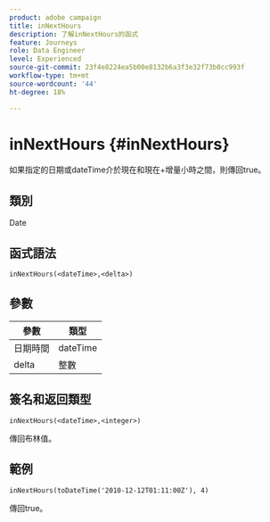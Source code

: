 ```yaml
---
product: adobe campaign
title: inNextHours
description: 了解inNextHours的函式
feature: Journeys
role: Data Engineer
level: Experienced
source-git-commit: 23f4e8224ea5b00e8132b6a3f3e32f73b0cc993f
workflow-type: tm+mt
source-wordcount: '44'
ht-degree: 18%

---
```


# inNextHours {#inNextHours}

如果指定的日期或dateTime介於現在和現在+增量小時之間，則傳回true。

## 類別

Date

## 函式語法

`inNextHours(<dateTime>,<delta>)`

## 參數

| 參數 | 類型 |
|-----------|------------------|
| 日期時間 | dateTime |
| delta | 整數 |

## 簽名和返回類型

`inNextHours(<dateTime>,<integer>)`

傳回布林值。

## 範例

`inNextHours(toDateTime('2010-12-12T01:11:00Z'), 4)`

傳回true。
